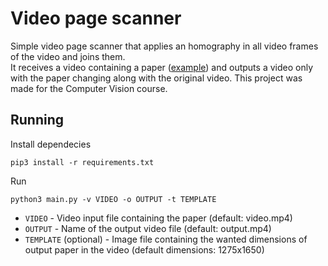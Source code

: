 # Video page scanner
Simple video page scanner that applies an homography in all video frames of the video and joins them.  
It receives a video containing a paper ([example](./video.mp4)) and outputs a video only with the paper changing along with the original video. 
This project was made for the Computer Vision course.  

## Running

Install dependecies
```python3
pip3 install -r requirements.txt
```

Run
```python3
python3 main.py -v VIDEO -o OUTPUT -t TEMPLATE
```
- `VIDEO` - Video input file containing the paper (default: video.mp4)
- `OUTPUT` - Name of the output video file (default: output.mp4)
- `TEMPLATE` (optional) - Image file containing the wanted dimensions of output paper in the video (default dimensions: 1275x1650)
